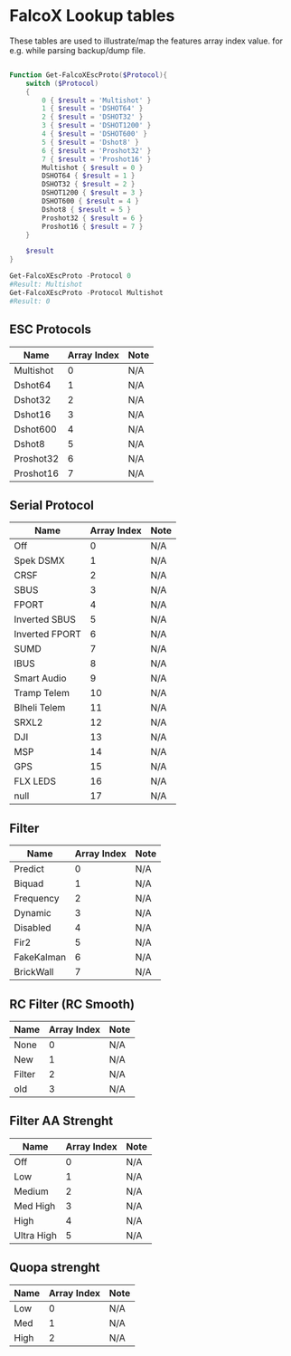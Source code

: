 # FalcoX Lookup tables
These tables are used to illustrate/map the features array index value.
for e.g. while parsing backup/dump file.

```Powershell

Function Get-FalcoXEscProto($Protocol){
    switch ($Protocol)
    {
        0 { $result = 'Multishot' }
        1 { $result = 'DSHOT64' }
        2 { $result = 'DSHOT32' }
        3 { $result = 'DSHOT1200' }
        4 { $result = 'DSHOT600' }
        5 { $result = 'Dshot8' }
        6 { $result = 'Proshot32' }
        7 { $result = 'Proshot16' }
        Multishot { $result = 0 }
        DSHOT64 { $result = 1 }
        DSHOT32 { $result = 2 }
        DSHOT1200 { $result = 3 }
        DSHOT600 { $result = 4 }
        Dshot8 { $result = 5 }
        Proshot32 { $result = 6 }
        Proshot16 { $result = 7 }
    }

    $result
}

Get-FalcoXEscProto -Protocol 0
#Result: Multishot
Get-FalcoXEscProto -Protocol Multishot
#Result: 0

```

## ESC Protocols

Name | Array Index | Note
----- | ----- | -----
Multishot | 0 | N/A
Dshot64 | 1 | N/A
Dshot32 | 2 | N/A
Dshot16 | 3 | N/A
Dshot600 | 4 | N/A
Dshot8 | 5 | N/A
Proshot32 | 6 | N/A
Proshot16 | 7 | N/A

## Serial Protocol

Name | Array Index | Note
----- | ----- | -----
Off | 0 | N/A
Spek DSMX | 1 | N/A
CRSF | 2 | N/A
SBUS | 3 | N/A
FPORT | 4 | N/A
Inverted SBUS | 5 | N/A
Inverted FPORT | 6 | N/A
SUMD | 7 | N/A
IBUS | 8 | N/A
Smart Audio | 9 | N/A
Tramp Telem | 10 | N/A
Blheli Telem | 11 | N/A
SRXL2 | 12 | N/A
DJI | 13 | N/A
MSP | 14 | N/A
GPS | 15 | N/A
FLX LEDS | 16 | N/A
null | 17 | N/A

## Filter

Name | Array Index | Note
----- | ----- | -----
Predict | 0 | N/A
Biquad | 1 | N/A
Frequency | 2 | N/A
Dynamic | 3 | N/A
Disabled | 4 | N/A
Fir2 | 5 | N/A
FakeKalman | 6 | N/A
BrickWall | 7 | N/A

## RC Filter (RC Smooth)

Name | Array Index | Note
----- | ----- | -----
None | 0 | N/A
New | 1 | N/A
Filter | 2 | N/A
old | 3 | N/A

## Filter AA Strenght

Name | Array Index | Note
----- | ----- | -----
Off | 0 | N/A
Low | 1 | N/A
Medium | 2 | N/A
Med High | 3 | N/A
High | 4 | N/A
Ultra High | 5 | N/A

## Quopa strenght

Name | Array Index | Note
----- | ----- | -----
Low | 0 | N/A
Med | 1 | N/A
High | 2 | N/A









